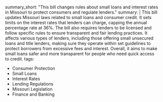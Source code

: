 summary_short: "This bill changes rules about small loans and interest rates in Missouri to protect consumers and regulate lenders."
summary: |
  This bill updates Missouri laws related to small loans and consumer credit. It sets limits on the interest rates that lenders can charge, capping the annual percentage rate at 36%. The bill also requires lenders to be licensed and follow specific rules to ensure transparent and fair lending practices. It affects various types of lenders, including those offering small unsecured loans and title lenders, making sure they operate within set guidelines to protect borrowers from excessive fees and interest. Overall, it aims to make small loans safer and more transparent for people who need quick access to credit.
tags:
  - Consumer Protection
  - Small Loans
  - Interest Rates
  - Lending Regulations
  - Missouri Legislation
  - Finance and Banking
